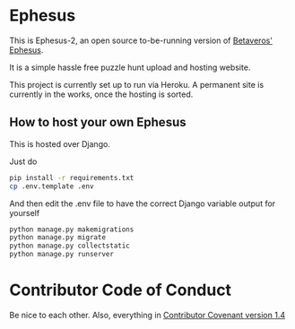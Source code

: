 # Ephesus

This is Ephesus-2, an open source to-be-running version of [Betaveros' Ephesus](https://github.com/betaveros/ephesus-public). 

It is a simple hassle free puzzle hunt upload and hosting website.

This project is currently set up to run via Heroku. A permanent site is currently in the works, once the hosting is sorted.

## How to host your own Ephesus

This is hosted over Django.

Just do

```bash
pip install -r requirements.txt
cp .env.template .env
```

And then edit the .env file to have the correct Django variable output for yourself

```bash
python manage.py makemigrations
python manage.py migrate
python manage.py collectstatic
python manage.py runserver
```

# Contributor Code of Conduct

Be nice to each other. Also, everything in [Contributor Covenant version 1.4](https://www.contributor-covenant.org/version/1/4/code-of-conduct/)
